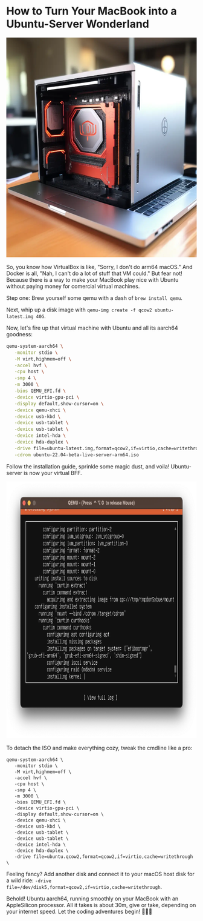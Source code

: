 # How to Turn Your MacBook into a Ubuntu-Server Wonderland

<img src="./img/ubuntu_server_installation_on_macbook.webp" alt="ubuntu_server_installation_on_macbook.webp" width="580" height="580">

So, you know how VirtualBox is like, "Sorry, I don't do arm64 macOS." And Docker is all, "Nah, I can't do a lot of stuff that VM could." But fear not! Because there is a way to make your MacBook play nice with Ubuntu without paying money for comercial virtual machines.

Step one: Brew yourself some qemu with a dash of `brew install qemu`.

Next, whip up a disk image with `qemu-img create -f qcow2 ubuntu-latest.img 40G`.

Now, let's fire up that virtual machine with Ubuntu and all its aarch64 goodness:

```bash
qemu-system-aarch64 \
   -monitor stdio \
   -M virt,highmem=off \
   -accel hvf \
   -cpu host \
   -smp 4 \
   -m 3000 \
   -bios QEMU_EFI.fd \
   -device virtio-gpu-pci \
   -display default,show-cursor=on \
   -device qemu-xhci \
   -device usb-kbd \
   -device usb-tablet \
   -device usb-tablet \
   -device intel-hda \
   -device hda-duplex \
   -drive file=ubuntu-latest.img,format=qcow2,if=virtio,cache=writethrough \
   -cdrom ubuntu-22.04-beta-live-server-arm64.iso
```

Follow the installation guide, sprinkle some magic dust, and voila! Ubuntu-server is now your virtual BFF.

<img src="./img/50f4773a6f496568f53cb0209c92c0c4.webp" alt="50f4773a6f496568f53cb0209c92c0c4.webp" width="822" height="678" class="jop-noMdConv">

To detach the ISO and make everything cozy, tweak the cmdline like a pro:

```shell
qemu-system-aarch64 \            
   -monitor stdio \
   -M virt,highmem=off \
   -accel hvf \
   -cpu host \
   -smp 4 \
   -m 3000 \
   -bios QEMU_EFI.fd \
   -device virtio-gpu-pci \
   -display default,show-cursor=on \
   -device qemu-xhci \
   -device usb-kbd \
   -device usb-tablet \
   -device usb-tablet \
   -device intel-hda \
   -device hda-duplex \
   -drive file=ubuntu.qcow2,format=qcow2,if=virtio,cache=writethrough \
```

Feeling fancy? Add another disk and connect it to your macOS host disk for a wild ride: `-drive file=/dev/disk5,format=qcow2,if=virtio,cache=writethrough`.

Behold! Ubuntu aarch64, running smoothly on your MacBook with an AppleSilicon processor. All it takes is about 30m, give or take, depending on your internet speed. Let the coding adventures begin! 🚀🍻🤓
